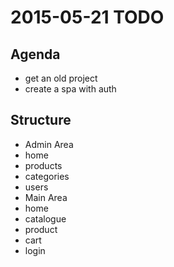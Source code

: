 # 2015-05-21 TODO

## Agenda
- get an old project
- create a spa with auth


## Structure
- Admin Area
 - home
 - products
 - categories
 - users
- Main Area
 - home
 - catalogue
 - product
 - cart
 - login
